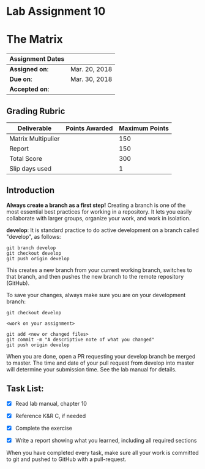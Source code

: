 # Lab Assignment 10
# The Matrix

| Assignment Dates | |
| --- | --- |
|**Assigned on**: | Mar. 20, 2018 |
|**Due on**: | Mar. 30, 2018 |
|**Accepted on**: | |


## Grading Rubric

|Deliverable | Points Awarded | Maximum Points |
|---|---|---|
| Matrix Multipulier | | 150 |
| Report | | 150 |
| Total Score | | 300 |
| Slip days used | |1|

## Introduction

**Always create a branch as a first step!** Creating a branch is one of the most essential best practices for working in a repository. It lets you easily collaborate with larger groups, organize your work, and work in isolation.

**develop**: It is standard practice to do active development on a branch called "develop", as follows:

    git branch develop
    git checkout develop
    git push origin develop

This creates a new branch from your current working branch, switches to that branch, and then pushes the new branch to the remote repository (GitHub).

To save your changes, always make sure you are on your development branch:

    git checkout develop

    <work on your assignment>

    git add <new or changed files>
    git commit -m "A descriptive note of what you changed"
    git push origin develop

When you are done, open a PR requesting your develop branch be merged to master.
The time and date of your pull request from develop into master will determine your submission time. See the lab manual for details.


## Task List:
- [x] Read lab manual, chapter 10
- [x] Reference K&R C, if needed
- [x] Complete the exercise
- [x] Write a report showing what you learned, including all required sections


When you have completed every task, make sure all your work is committed to git and pushed to GitHub with a pull-request.
